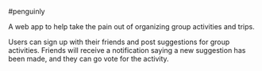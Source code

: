 #penguinly

A web app to help take the pain out of organizing group activities and trips.

Users can sign up with their friends and post suggestions for group activities. Friends will receive a notification saying a new suggestion has been made, and they can go vote for the activity.